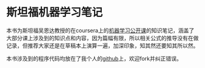 # 斯坦福机器学习笔记

本书为斯坦福吴恩达教授的在coursera上的[机器学习公开课](https://zh.coursera.org/learn/machine-learning)的知识笔记，涵盖了大部分课上涉及到的知识点和内容，因为篇幅有限，所以相关公式的推导没有在做记录，但推荐大家还是在草稿本上演算一遍，加深印象，知其然还要知其所以然。

本书涉及到的程序代码均放在了我个人的[github](https://github.com/yoyoyohamapi/mit-ml)上，欢迎fork并纠正错误。
